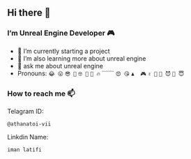 ## Hi there 👋

### I’m Unreal Engine Developer 🎮

* 🔭 I’m currently starting a project
* 🌱 I’m also learning more about unreal engine
* 💬 ask me about unreal engine
* Pronouns:  ```😂 😜``` ```😎 🤠``` ```🤓 🤔``` ```🥶 🔥``` `````` ```😍 😘``` ```♟️  🎮``` ```✌️ 🤝``` ```🤫 😈``` ```🤑 😇```


### How to reach me 📫
Telagram ID:
```
@athanatoi-vii
```
Linkdin Name:
```
iman latifi
```
